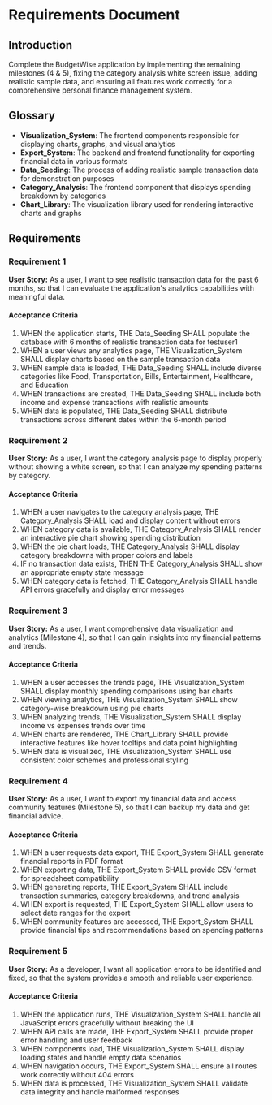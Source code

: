 # Requirements Document

## Introduction

Complete the BudgetWise application by implementing the remaining milestones (4 & 5), fixing the category analysis white screen issue, adding realistic sample data, and ensuring all features work correctly for a comprehensive personal finance management system.

## Glossary

- **Visualization_System**: The frontend components responsible for displaying charts, graphs, and visual analytics
- **Export_System**: The backend and frontend functionality for exporting financial data in various formats
- **Data_Seeding**: The process of adding realistic sample transaction data for demonstration purposes
- **Category_Analysis**: The frontend component that displays spending breakdown by categories
- **Chart_Library**: The visualization library used for rendering interactive charts and graphs

## Requirements

### Requirement 1

**User Story:** As a user, I want to see realistic transaction data for the past 6 months, so that I can evaluate the application's analytics capabilities with meaningful data.

#### Acceptance Criteria

1. WHEN the application starts, THE Data_Seeding SHALL populate the database with 6 months of realistic transaction data for testuser1
2. WHEN a user views any analytics page, THE Visualization_System SHALL display charts based on the sample transaction data
3. WHEN sample data is loaded, THE Data_Seeding SHALL include diverse categories like Food, Transportation, Bills, Entertainment, Healthcare, and Education
4. WHEN transactions are created, THE Data_Seeding SHALL include both income and expense transactions with realistic amounts
5. WHEN data is populated, THE Data_Seeding SHALL distribute transactions across different dates within the 6-month period

### Requirement 2

**User Story:** As a user, I want the category analysis page to display properly without showing a white screen, so that I can analyze my spending patterns by category.

#### Acceptance Criteria

1. WHEN a user navigates to the category analysis page, THE Category_Analysis SHALL load and display content without errors
2. WHEN category data is available, THE Category_Analysis SHALL render an interactive pie chart showing spending distribution
3. WHEN the pie chart loads, THE Category_Analysis SHALL display category breakdowns with proper colors and labels
4. IF no transaction data exists, THEN THE Category_Analysis SHALL show an appropriate empty state message
5. WHEN category data is fetched, THE Category_Analysis SHALL handle API errors gracefully and display error messages

### Requirement 3

**User Story:** As a user, I want comprehensive data visualization and analytics (Milestone 4), so that I can gain insights into my financial patterns and trends.

#### Acceptance Criteria

1. WHEN a user accesses the trends page, THE Visualization_System SHALL display monthly spending comparisons using bar charts
2. WHEN viewing analytics, THE Visualization_System SHALL show category-wise breakdown using pie charts
3. WHEN analyzing trends, THE Visualization_System SHALL display income vs expenses trends over time
4. WHEN charts are rendered, THE Chart_Library SHALL provide interactive features like hover tooltips and data point highlighting
5. WHEN data is visualized, THE Visualization_System SHALL use consistent color schemes and professional styling

### Requirement 4

**User Story:** As a user, I want to export my financial data and access community features (Milestone 5), so that I can backup my data and get financial advice.

#### Acceptance Criteria

1. WHEN a user requests data export, THE Export_System SHALL generate financial reports in PDF format
2. WHEN exporting data, THE Export_System SHALL provide CSV format for spreadsheet compatibility
3. WHEN generating reports, THE Export_System SHALL include transaction summaries, category breakdowns, and trend analysis
4. WHEN export is requested, THE Export_System SHALL allow users to select date ranges for the export
5. WHEN community features are accessed, THE Export_System SHALL provide financial tips and recommendations based on spending patterns

### Requirement 5

**User Story:** As a developer, I want all application errors to be identified and fixed, so that the system provides a smooth and reliable user experience.

#### Acceptance Criteria

1. WHEN the application runs, THE Visualization_System SHALL handle all JavaScript errors gracefully without breaking the UI
2. WHEN API calls are made, THE Export_System SHALL provide proper error handling and user feedback
3. WHEN components load, THE Visualization_System SHALL display loading states and handle empty data scenarios
4. WHEN navigation occurs, THE Export_System SHALL ensure all routes work correctly without 404 errors
5. WHEN data is processed, THE Visualization_System SHALL validate data integrity and handle malformed responses